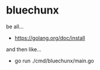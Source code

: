 # bluechunx

be all...

* https://golang.org/doc/install

and then like...

* go run ./cmd/bluechunx/main.go
